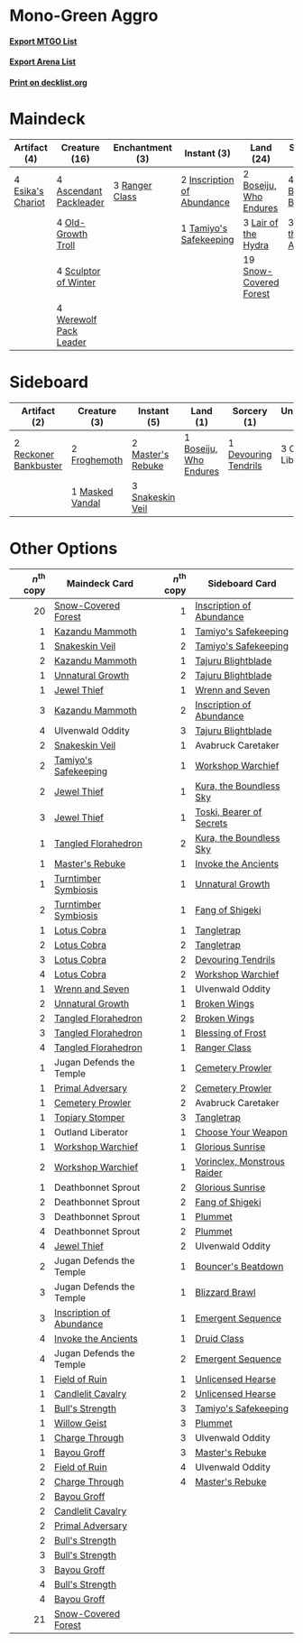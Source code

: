 # Mono-Green Aggro

#### [Export MTGO List](../collection/Mono-Green%20Aggro/Mono-Green%20Aggro.txt)
#### [Export Arena List](../collection/Mono-Green%20Aggro/Mono-Green%20Aggro_arena.txt)
#### [Print on decklist.org](http://decklist.org/?deckmain=4%09Ascendant%20Packleader%0A4%09Blizzard%20Brawl%0A2%09Boseiju,%20Who%20Endures%0A4%09Esika's%20Chariot%0A2%09Inscription%20of%20Abundance%0A3%09Invoke%20the%20Ancients%0A3%09Lair%20of%20the%20Hydra%0A4%09Old-Growth%20Troll%0A3%09Ranger%20Class%0A4%09Sculptor%20of%20Winter%0A19%09Snow-Covered%20Forest%0A1%09Tamiyo's%20Safekeeping%0A3%09Ulvenwald%20Oddity%0A4%09Werewolf%20Pack%20Leader&deckside=1%09Boseiju,%20Who%20Endures%0A1%09Devouring%20Tendrils%0A2%09Froghemoth%0A1%09Masked%20Vandal%0A2%09Master's%20Rebuke%0A3%09Outland%20Liberator%0A2%09Reckoner%20Bankbuster%0A3%09Snakeskin%20Veil)
# Maindeck

|                                        Artifact (4)                                        |                                          Creature (16)                                          |                                     Enchantment (3)                                     |                                             Instant (3)                                             |                                            Land (24)                                            |                                          Sorcery (7)                                           |   Unknown (3)    |
|--------------------------------------------------------------------------------------------|-------------------------------------------------------------------------------------------------|-----------------------------------------------------------------------------------------|-----------------------------------------------------------------------------------------------------|-------------------------------------------------------------------------------------------------|------------------------------------------------------------------------------------------------|------------------|
|4 [Esika's Chariot](http://gatherer.wizards.com/Pages/Card/Details.aspx?multiverseid=503783)|4 [Ascendant Packleader](http://gatherer.wizards.com/Pages/Card/Details.aspx?multiverseid=541047)|3 [Ranger Class](http://gatherer.wizards.com/Pages/Card/Details.aspx?multiverseid=527489)|2 [Inscription of Abundance](http://gatherer.wizards.com/Pages/Card/Details.aspx?multiverseid=491832)|2 [Boseiju, Who Endures](http://gatherer.wizards.com/Pages/Card/Details.aspx?multiverseid=548579)|4 [Blizzard Brawl](http://gatherer.wizards.com/Pages/Card/Details.aspx?multiverseid=503775)     |3 Ulvenwald Oddity|
|                                                                                            |4 [Old-Growth Troll](http://gatherer.wizards.com/Pages/Card/Details.aspx?multiverseid=503801)    |                                                                                         |1 [Tamiyo's Safekeeping](http://gatherer.wizards.com/Pages/Card/Details.aspx?multiverseid=548521)    |3 [Lair of the Hydra](http://gatherer.wizards.com/Pages/Card/Details.aspx?multiverseid=527546)   |3 [Invoke the Ancients](http://gatherer.wizards.com/Pages/Card/Details.aspx?multiverseid=548501)|                  |
|                                                                                            |4 [Sculptor of Winter](http://gatherer.wizards.com/Pages/Card/Details.aspx?multiverseid=503809)  |                                                                                         |                                                                                                     |19 [Snow-Covered Forest](http://gatherer.wizards.com/Pages/Card/Details.aspx?multiverseid=121192)|                                                                                                |                  |
|                                                                                            |4 [Werewolf Pack Leader](http://gatherer.wizards.com/Pages/Card/Details.aspx?multiverseid=527498)|                                                                                         |                                                                                                     |                                                                                                 |                                                                                                |                  |


# Sideboard

|                                          Artifact (2)                                          |                                       Creature (3)                                       |                                        Instant (5)                                         |                                            Land (1)                                             |                                          Sorcery (1)                                          |    Unknown (3)    |
|------------------------------------------------------------------------------------------------|------------------------------------------------------------------------------------------|--------------------------------------------------------------------------------------------|-------------------------------------------------------------------------------------------------|-----------------------------------------------------------------------------------------------|-------------------|
|2 [Reckoner Bankbuster](http://gatherer.wizards.com/Pages/Card/Details.aspx?multiverseid=548568)|2 [Froghemoth](http://gatherer.wizards.com/Pages/Card/Details.aspx?multiverseid=527471)   |2 [Master's Rebuke](http://gatherer.wizards.com/Pages/Card/Details.aspx?multiverseid=548511)|1 [Boseiju, Who Endures](http://gatherer.wizards.com/Pages/Card/Details.aspx?multiverseid=548579)|1 [Devouring Tendrils](http://gatherer.wizards.com/Pages/Card/Details.aspx?multiverseid=513603)|3 Outland Liberator|
|                                                                                                |1 [Masked Vandal](http://gatherer.wizards.com/Pages/Card/Details.aspx?multiverseid=503800)|3 [Snakeskin Veil](http://gatherer.wizards.com/Pages/Card/Details.aspx?multiverseid=503810) |                                                                                                 |                                                                                               |                   |


# Other Options

|*n*<sup>th</sup> copy|                                           Maindeck Card                                           |*n*<sup>th</sup> copy|                                            Sideboard Card                                            |
|--------------------:|---------------------------------------------------------------------------------------------------|--------------------:|------------------------------------------------------------------------------------------------------|
|                   20|[Snow-Covered Forest](http://gatherer.wizards.com/Pages/Card/Details.aspx?multiverseid=121192)     |                    1|[Inscription of Abundance](http://gatherer.wizards.com/Pages/Card/Details.aspx?multiverseid=491832)   |
|                    1|[Kazandu Mammoth](http://gatherer.wizards.com/Pages/Card/Details.aspx?multiverseid=491835)         |                    1|[Tamiyo's Safekeeping](http://gatherer.wizards.com/Pages/Card/Details.aspx?multiverseid=548521)       |
|                    1|[Snakeskin Veil](http://gatherer.wizards.com/Pages/Card/Details.aspx?multiverseid=503810)          |                    2|[Tamiyo's Safekeeping](http://gatherer.wizards.com/Pages/Card/Details.aspx?multiverseid=548521)       |
|                    2|[Kazandu Mammoth](http://gatherer.wizards.com/Pages/Card/Details.aspx?multiverseid=491835)         |                    1|[Tajuru Blightblade](http://gatherer.wizards.com/Pages/Card/Details.aspx?multiverseid=491856)         |
|                    1|[Unnatural Growth](http://gatherer.wizards.com/Pages/Card/Details.aspx?multiverseid=534997)        |                    2|[Tajuru Blightblade](http://gatherer.wizards.com/Pages/Card/Details.aspx?multiverseid=491856)         |
|                    1|[Jewel Thief](http://gatherer.wizards.com/Pages/Card/Details.aspx?multiverseid=555352)             |                    1|[Wrenn and Seven](http://gatherer.wizards.com/Pages/Card/Details.aspx?multiverseid=534999)            |
|                    3|[Kazandu Mammoth](http://gatherer.wizards.com/Pages/Card/Details.aspx?multiverseid=491835)         |                    2|[Inscription of Abundance](http://gatherer.wizards.com/Pages/Card/Details.aspx?multiverseid=491832)   |
|                    4|Ulvenwald Oddity                                                                                   |                    3|[Tajuru Blightblade](http://gatherer.wizards.com/Pages/Card/Details.aspx?multiverseid=491856)         |
|                    2|[Snakeskin Veil](http://gatherer.wizards.com/Pages/Card/Details.aspx?multiverseid=503810)          |                    1|Avabruck Caretaker                                                                                    |
|                    2|[Tamiyo's Safekeeping](http://gatherer.wizards.com/Pages/Card/Details.aspx?multiverseid=548521)    |                    1|[Workshop Warchief](http://gatherer.wizards.com/Pages/Card/Details.aspx?multiverseid=555366)          |
|                    2|[Jewel Thief](http://gatherer.wizards.com/Pages/Card/Details.aspx?multiverseid=555352)             |                    1|[Kura, the Boundless Sky](http://gatherer.wizards.com/Pages/Card/Details.aspx?multiverseid=548509)    |
|                    3|[Jewel Thief](http://gatherer.wizards.com/Pages/Card/Details.aspx?multiverseid=555352)             |                    1|[Toski, Bearer of Secrets](http://gatherer.wizards.com/Pages/Card/Details.aspx?multiverseid=503813)   |
|                    1|[Tangled Florahedron](http://gatherer.wizards.com/Pages/Card/Details.aspx?multiverseid=491859)     |                    2|[Kura, the Boundless Sky](http://gatherer.wizards.com/Pages/Card/Details.aspx?multiverseid=548509)    |
|                    1|[Master's Rebuke](http://gatherer.wizards.com/Pages/Card/Details.aspx?multiverseid=548511)         |                    1|[Invoke the Ancients](http://gatherer.wizards.com/Pages/Card/Details.aspx?multiverseid=548501)        |
|                    1|[Turntimber Symbiosis](http://gatherer.wizards.com/Pages/Card/Details.aspx?multiverseid=491864)    |                    1|[Unnatural Growth](http://gatherer.wizards.com/Pages/Card/Details.aspx?multiverseid=534997)           |
|                    2|[Turntimber Symbiosis](http://gatherer.wizards.com/Pages/Card/Details.aspx?multiverseid=491864)    |                    1|[Fang of Shigeki](http://gatherer.wizards.com/Pages/Card/Details.aspx?multiverseid=548491)            |
|                    1|[Lotus Cobra](http://gatherer.wizards.com/Pages/Card/Details.aspx?multiverseid=438740)             |                    1|[Tangletrap](http://gatherer.wizards.com/Pages/Card/Details.aspx?multiverseid=513622)                 |
|                    2|[Lotus Cobra](http://gatherer.wizards.com/Pages/Card/Details.aspx?multiverseid=438740)             |                    2|[Tangletrap](http://gatherer.wizards.com/Pages/Card/Details.aspx?multiverseid=513622)                 |
|                    3|[Lotus Cobra](http://gatherer.wizards.com/Pages/Card/Details.aspx?multiverseid=438740)             |                    2|[Devouring Tendrils](http://gatherer.wizards.com/Pages/Card/Details.aspx?multiverseid=513603)         |
|                    4|[Lotus Cobra](http://gatherer.wizards.com/Pages/Card/Details.aspx?multiverseid=438740)             |                    2|[Workshop Warchief](http://gatherer.wizards.com/Pages/Card/Details.aspx?multiverseid=555366)          |
|                    1|[Wrenn and Seven](http://gatherer.wizards.com/Pages/Card/Details.aspx?multiverseid=534999)         |                    1|Ulvenwald Oddity                                                                                      |
|                    2|[Unnatural Growth](http://gatherer.wizards.com/Pages/Card/Details.aspx?multiverseid=534997)        |                    1|[Broken Wings](http://gatherer.wizards.com/Pages/Card/Details.aspx?multiverseid=491827)               |
|                    2|[Tangled Florahedron](http://gatherer.wizards.com/Pages/Card/Details.aspx?multiverseid=491859)     |                    2|[Broken Wings](http://gatherer.wizards.com/Pages/Card/Details.aspx?multiverseid=491827)               |
|                    3|[Tangled Florahedron](http://gatherer.wizards.com/Pages/Card/Details.aspx?multiverseid=491859)     |                    1|[Blessing of Frost](http://gatherer.wizards.com/Pages/Card/Details.aspx?multiverseid=503774)          |
|                    4|[Tangled Florahedron](http://gatherer.wizards.com/Pages/Card/Details.aspx?multiverseid=491859)     |                    1|[Ranger Class](http://gatherer.wizards.com/Pages/Card/Details.aspx?multiverseid=527489)               |
|                    1|Jugan Defends the Temple                                                                           |                    1|[Cemetery Prowler](http://gatherer.wizards.com/Pages/Card/Details.aspx?multiverseid=541053)           |
|                    1|[Primal Adversary](http://gatherer.wizards.com/Pages/Card/Details.aspx?multiverseid=534983)        |                    2|[Cemetery Prowler](http://gatherer.wizards.com/Pages/Card/Details.aspx?multiverseid=541053)           |
|                    1|[Cemetery Prowler](http://gatherer.wizards.com/Pages/Card/Details.aspx?multiverseid=541053)        |                    2|Avabruck Caretaker                                                                                    |
|                    1|[Topiary Stomper](http://gatherer.wizards.com/Pages/Card/Details.aspx?multiverseid=555361)         |                    3|[Tangletrap](http://gatherer.wizards.com/Pages/Card/Details.aspx?multiverseid=513622)                 |
|                    1|Outland Liberator                                                                                  |                    1|[Choose Your Weapon](http://gatherer.wizards.com/Pages/Card/Details.aspx?multiverseid=527462)         |
|                    1|[Workshop Warchief](http://gatherer.wizards.com/Pages/Card/Details.aspx?multiverseid=555366)       |                    1|[Glorious Sunrise](http://gatherer.wizards.com/Pages/Card/Details.aspx?multiverseid=541063)           |
|                    2|[Workshop Warchief](http://gatherer.wizards.com/Pages/Card/Details.aspx?multiverseid=555366)       |                    1|[Vorinclex, Monstrous Raider](http://gatherer.wizards.com/Pages/Card/Details.aspx?multiverseid=503815)|
|                    1|Deathbonnet Sprout                                                                                 |                    2|[Glorious Sunrise](http://gatherer.wizards.com/Pages/Card/Details.aspx?multiverseid=541063)           |
|                    2|Deathbonnet Sprout                                                                                 |                    2|[Fang of Shigeki](http://gatherer.wizards.com/Pages/Card/Details.aspx?multiverseid=548491)            |
|                    3|Deathbonnet Sprout                                                                                 |                    1|[Plummet](http://gatherer.wizards.com/Pages/Card/Details.aspx?multiverseid=442172)                    |
|                    4|Deathbonnet Sprout                                                                                 |                    2|[Plummet](http://gatherer.wizards.com/Pages/Card/Details.aspx?multiverseid=442172)                    |
|                    4|[Jewel Thief](http://gatherer.wizards.com/Pages/Card/Details.aspx?multiverseid=555352)             |                    2|Ulvenwald Oddity                                                                                      |
|                    2|Jugan Defends the Temple                                                                           |                    1|[Bouncer's Beatdown](http://gatherer.wizards.com/Pages/Card/Details.aspx?multiverseid=555336)         |
|                    3|Jugan Defends the Temple                                                                           |                    1|[Blizzard Brawl](http://gatherer.wizards.com/Pages/Card/Details.aspx?multiverseid=503775)             |
|                    3|[Inscription of Abundance](http://gatherer.wizards.com/Pages/Card/Details.aspx?multiverseid=491832)|                    1|[Emergent Sequence](http://gatherer.wizards.com/Pages/Card/Details.aspx?multiverseid=513606)          |
|                    4|[Invoke the Ancients](http://gatherer.wizards.com/Pages/Card/Details.aspx?multiverseid=548501)     |                    1|[Druid Class](http://gatherer.wizards.com/Pages/Card/Details.aspx?multiverseid=527467)                |
|                    4|Jugan Defends the Temple                                                                           |                    2|[Emergent Sequence](http://gatherer.wizards.com/Pages/Card/Details.aspx?multiverseid=513606)          |
|                    1|[Field of Ruin](http://gatherer.wizards.com/Pages/Card/Details.aspx?multiverseid=435415)           |                    1|[Unlicensed Hearse](http://gatherer.wizards.com/Pages/Card/Details.aspx?multiverseid=555447)          |
|                    1|[Candlelit Cavalry](http://gatherer.wizards.com/Pages/Card/Details.aspx?multiverseid=534961)       |                    2|[Unlicensed Hearse](http://gatherer.wizards.com/Pages/Card/Details.aspx?multiverseid=555447)          |
|                    1|[Bull's Strength](http://gatherer.wizards.com/Pages/Card/Details.aspx?multiverseid=527461)         |                    3|[Tamiyo's Safekeeping](http://gatherer.wizards.com/Pages/Card/Details.aspx?multiverseid=548521)       |
|                    1|[Willow Geist](http://gatherer.wizards.com/Pages/Card/Details.aspx?multiverseid=534998)            |                    3|[Plummet](http://gatherer.wizards.com/Pages/Card/Details.aspx?multiverseid=442172)                    |
|                    1|[Charge Through](http://gatherer.wizards.com/Pages/Card/Details.aspx?multiverseid=513601)          |                    3|Ulvenwald Oddity                                                                                      |
|                    1|[Bayou Groff](http://gatherer.wizards.com/Pages/Card/Details.aspx?multiverseid=513598)             |                    3|[Master's Rebuke](http://gatherer.wizards.com/Pages/Card/Details.aspx?multiverseid=548511)            |
|                    2|[Field of Ruin](http://gatherer.wizards.com/Pages/Card/Details.aspx?multiverseid=435415)           |                    4|Ulvenwald Oddity                                                                                      |
|                    2|[Charge Through](http://gatherer.wizards.com/Pages/Card/Details.aspx?multiverseid=513601)          |                    4|[Master's Rebuke](http://gatherer.wizards.com/Pages/Card/Details.aspx?multiverseid=548511)            |
|                    2|[Bayou Groff](http://gatherer.wizards.com/Pages/Card/Details.aspx?multiverseid=513598)             |                     |                                                                                                      |
|                    2|[Candlelit Cavalry](http://gatherer.wizards.com/Pages/Card/Details.aspx?multiverseid=534961)       |                     |                                                                                                      |
|                    2|[Primal Adversary](http://gatherer.wizards.com/Pages/Card/Details.aspx?multiverseid=534983)        |                     |                                                                                                      |
|                    2|[Bull's Strength](http://gatherer.wizards.com/Pages/Card/Details.aspx?multiverseid=527461)         |                     |                                                                                                      |
|                    3|[Bull's Strength](http://gatherer.wizards.com/Pages/Card/Details.aspx?multiverseid=527461)         |                     |                                                                                                      |
|                    3|[Bayou Groff](http://gatherer.wizards.com/Pages/Card/Details.aspx?multiverseid=513598)             |                     |                                                                                                      |
|                    4|[Bull's Strength](http://gatherer.wizards.com/Pages/Card/Details.aspx?multiverseid=527461)         |                     |                                                                                                      |
|                    4|[Bayou Groff](http://gatherer.wizards.com/Pages/Card/Details.aspx?multiverseid=513598)             |                     |                                                                                                      |
|                   21|[Snow-Covered Forest](http://gatherer.wizards.com/Pages/Card/Details.aspx?multiverseid=121192)     |                     |                                                                                                      |


